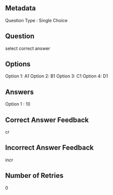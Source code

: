 ## Metadata
Question Type : Single Choice

## Question
select correct answer

## Options
Option 1: A1
Option 2: B1
Option 3: C1
Option 4: D1

## Answers
Option 1 : 10

## Correct Answer Feedback
cr

## Incorrect Answer Feedback
incr

## Number of Retries
0

